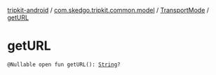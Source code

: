 [tripkit-android](../../index.md) / [com.skedgo.tripkit.common.model](../index.md) / [TransportMode](index.md) / [getURL](./get-u-r-l.md)

# getURL

`@Nullable open fun getURL(): `[`String`](https://kotlinlang.org/api/latest/jvm/stdlib/kotlin/-string/index.html)`?`
